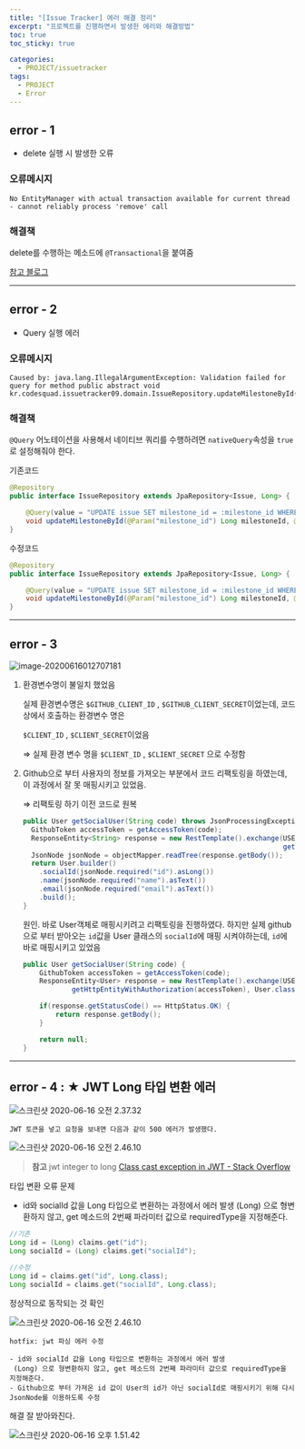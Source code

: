 ```yaml
---
title: "[Issue Tracker] 에러 해결 정리"
excerpt: "프로젝트를 진행하면서 발생한 에러와 해결방법"
toc: true
toc_sticky: true

categories:
  - PROJECT/issuetracker
tags:
  - PROJECT
  - Error
---
```


## error - 1

* delete 실행 시 발생한 오류

### 오류메시지

```
No EntityManager with actual transaction available for current thread - cannot reliably process 'remove' call
```

### 해결책

delete를 수행하는 메소드에 `@Transactional`을 붙여줌

[참고 블로그](https://yoonho-devlog.tistory.com/61)

---

## error - 2

* Query 실행 에러

### 오류메시지

```
Caused by: java.lang.IllegalArgumentException: Validation failed for query for method public abstract void kr.codesquad.issuetracker09.domain.IssueRepository.updateMilestoneById(java.lang.Long,java.lang.Long)!
```

### 해결책

`@Query` 어노테이션을 사용해서 네이티브 쿼리를 수행하려면 `nativeQuery`속성을 `true`로 설정해줘야 한다.

기존코드

```java
@Repository
public interface IssueRepository extends JpaRepository<Issue, Long> {

    @Query(value = "UPDATE issue SET milestone_id = :milestone_id WHERE id = :issue_id")
    void updateMilestoneById(@Param("milestone_id") Long milestoneId, @Param("issue_id") Long issueId);
}
```

수정코드

```java
@Repository
public interface IssueRepository extends JpaRepository<Issue, Long> {

    @Query(value = "UPDATE issue SET milestone_id = :milestone_id WHERE id = :issue_id", nativeQuery = true)
    void updateMilestoneById(@Param("milestone_id") Long milestoneId, @Param("issue_id") Long issueId);
}
```

---

## error - 3

![image-20200616012707181](/assets/images/PROJECT/issue_tracker/007S8ZIlgy1gftfucubdmj31gw0aewqn.jpg)


1. 환경변수명이 불일치 했었음

   실제 환경변수명은 `$GITHUB_CLIENT_ID` , `$GITHUB_CLIENT_SECRET`이었는데, 코드 상에서 호출하는 환경변수 명은 

    `$CLIENT_ID` , `$CLIENT_SECRET`이었음

   ⇒ 실제 환경 변수 명을 `$CLIENT_ID` , `$CLIENT_SECRET` 으로 수정함

2. Github으로 부터 사용자의 정보를 가져오는 부분에서 코드 리팩토링을 하였는데, 이 과정에서 잘 못 매핑시키고 있었음.

   ⇒ 리팩토링 하기 이전 코드로 원복

   ```java
   public User getSocialUser(String code) throws JsonProcessingException {
     GithubToken accessToken = getAccessToken(code);
     ResponseEntity<String> response = new RestTemplate().exchange(USER_DATA_API, HttpMethod.GET,
                                                                   getHttpEntityWithAuthorization(accessToken), String.class);
     JsonNode jsonNode = objectMapper.readTree(response.getBody());
     return User.builder()
       .socialId(jsonNode.required("id").asLong())
       .name(jsonNode.required("name").asText())
       .email(jsonNode.required("email").asText())
       .build();
   }
   ```

   

   원인. 
   바로 User객체로 매핑시키려고 리팩토링을 진행하였다. 하지만 실제 github으로 부터 받아오는 `id`값을 User 클래스의 `socialId`에 매핑 시켜야하는데, `id`에 바로 매핑시키고 있었음

   ```java
   public User getSocialUser(String code) {
       GithubToken accessToken = getAccessToken(code);
       ResponseEntity<User> response = new RestTemplate().exchange(USER_DATA_API, HttpMethod.GET,
               getHttpEntityWithAuthorization(accessToken), User.class);
   
       if(response.getStatusCode() == HttpStatus.OK) {
           return response.getBody();
       }
   
       return null;
   }
   ```

---

## error - 4 : **★ JWT Long 타입 변환 에러**

![스크린샷 2020-06-16 오전 2.37.32](/assets/images/PROJECT/issue_tracker/007S8ZIlgy1gfti3uhte5j31ct0u0135.jpg)



	JWT 토큰을 넣고 요청을 보내면 다음과 같이 500 에러가 발생했다.

![스크린샷 2020-06-16 오전 2.46.10](/assets/images/PROJECT/issue_tracker/0081Kckwgy1glb01shwcyj319t0u07at.jpg)


> **참고**
> jwt integer to long
> [Class cast exception in JWT - Stack Overflow](https://stackoverflow.com/questions/49964955/class-cast-exception-in-jwt)



타입 변환 오류 문제

- id와 socialId 값을 Long 타입으로 변환하는 과정에서 에러 발생
  (Long) 으로 형변환하지 않고, get 메소드의 2번째 파라미터 값으로 requiredType을 지정해준다.

```java
//기존
Long id = (Long) claims.get("id");
Long socialId = (Long) claims.get("socialId");

//수정
Long id = claims.get("id", Long.class);
Long socialId = claims.get("socialId", Long.class);
```



정상적으로 동작되는 것 확인

![스크린샷 2020-06-16 오전 2.46.10](/assets/images/PROJECT/issue_tracker/007S8ZIlgy1gfti5x3806j30zn0u0jyy.jpg)



```
hotfix: jwt 파싱 에러 수정

- id와 socialId 값을 Long 타입으로 변환하는 과정에서 에러 발생
 (Long) 으로 형변환하지 않고, get 메소드의 2번째 파라미터 값으로 requiredType을 지정해준다.
- Github으로 부터 가져온 id 값이 User의 id가 아닌 socialId로 매핑시키기 위해 다시 JsonNode를 이용하도록 수정
```


해결
잘 받아와진다.

![스크린샷 2020-06-16 오후 1.51.42](/assets/images/PROJECT/issue_tracker/007S8ZIlgy1gfu1eia0s1j30w70u07e9.jpg)

